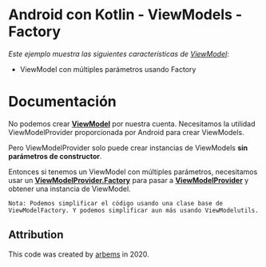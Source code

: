 # Android con Kotlin - ViewModels - Factory

*Este ejemplo muestra las siguientes características de [ViewModel](https://developer.android.com/topic/libraries/architecture/viewmodel)*:

* ViewModel con múltiples parámetros usando Factory

# Documentación 
                                                                                                  
No podemos crear [**ViewModel**](https://developer.android.com/reference/androidx/lifecycle/ViewModel) por nuestra cuenta. Necesitamos la utilidad ViewModelProvider proporcionada por Android para crear ViewModels.

Pero ViewModelProvider solo puede crear instancias de ViewModels **sin parámetros de constructor**.

Entonces si tenemos un ViewModel con múltiples parámetros, necesitamos usar un [**ViewModelProvider.Factory**](https://developer.android.com/reference/androidx/lifecycle/ViewModelProvider.Factory) para pasar a [**ViewModelProvider**](https://developer.android.com/reference/androidx/lifecycle/ViewModelProvider) y obtener una instancia de ViewModel.

`Nota: Podemos simplificar el código usando una clase base de ViewModelFactory. Y podemos simplificar aun más usando ViewModelutils.`


## Attribution

This code was created by [arbems](https://github.com/arbems) in 2020.
